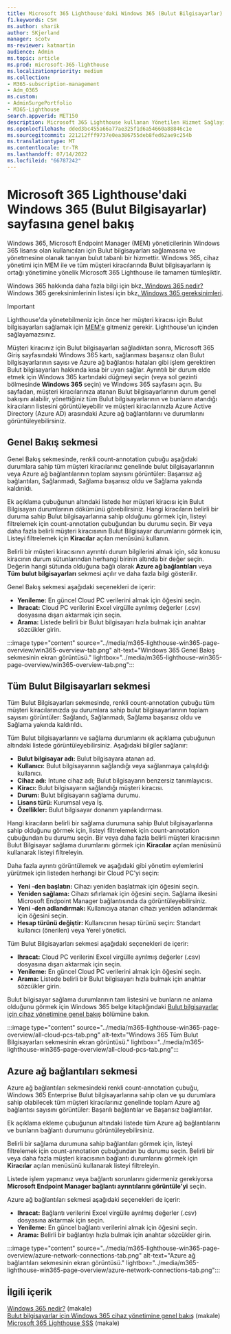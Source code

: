 ```yaml
---
title: Microsoft 365 Lighthouse'daki Windows 365 (Bulut Bilgisayarlar) sayfasına genel bakış
f1.keywords: CSH
ms.author: sharik
author: SKjerland
manager: scotv
ms-reviewer: katmartin
audience: Admin
ms.topic: article
ms.prod: microsoft-365-lighthouse
ms.localizationpriority: medium
ms.collection:
- M365-subscription-management
- Adm_O365
ms.custom:
- AdminSurgePortfolio
- M365-Lighthouse
search.appverid: MET150
description: Microsoft 365 Lighthouse kullanan Yönetilen Hizmet Sağlayıcıları (MSP) için Windows 365 (Bulut bilgisayarları) sayfası hakkında bilgi edinin.
ms.openlocfilehash: dded3bc455a66a77ae325f1d6a54660a88846c1e
ms.sourcegitcommit: 221212fff9737e0ea386755deb8fed62ae9c254b
ms.translationtype: MT
ms.contentlocale: tr-TR
ms.lasthandoff: 07/14/2022
ms.locfileid: "66787242"
---
```

# <a name="overview-of-the-windows-365-cloud-pcs-page-in-microsoft-365-lighthouse"></a>Microsoft 365 Lighthouse'daki Windows 365 (Bulut Bilgisayarlar) sayfasına genel bakış  
  
Windows 365, Microsoft Endpoint Manager (MEM) yöneticilerinin Windows 365 lisansı olan kullanıcıları için Bulut bilgisayarları sağlamasına ve yönetmesine olanak tanıyan bulut tabanlı bir hizmettir. Windows 365, cihaz yönetimi için MEM ile ve tüm müşteri kiracılarında Bulut bilgisayarların iş ortağı yönetimine yönelik Microsoft 365 Lighthouse ile tamamen tümleşiktir.

Windows 365 hakkında daha fazla bilgi için bkz[. Windows 365 nedir?](/windows-365/overview) Windows 365 gereksinimlerinin listesi için bkz[. Windows 365 gereksinimleri](/windows-365/enterprise/requirements).

> [!IMPORTANT]
> Lighthouse'da yönetebilmeniz için önce her müşteri kiracısı için Bulut bilgisayarları sağlamak için [MEM'e](https://go.microsoft.com/fwlink/p/?linkid=2150463) gitmeniz gerekir. Lighthouse'un içinden sağlayamazsınız.

Müşteri kiracınız için Bulut bilgisayarları sağladıktan sonra, Microsoft 365 Giriş sayfasındaki Windows 365 kartı, sağlanması başarısız olan Bulut bilgisayarlarının sayısı ve Azure ağ bağlantısı hataları gibi işlem gerektiren Bulut bilgisayarları hakkında kısa bir uyarı sağlar. Ayrıntılı bir durum elde etmek için Windows 365 kartındaki düğmeyi seçin (veya sol gezinti bölmesinde **Windows 365** seçin) ve Windows 365 sayfasını açın. Bu sayfadan, müşteri kiracılarınıza atanan Bulut bilgisayarlarının durum genel bakışını alabilir, yönettiğiniz tüm Bulut bilgisayarlarının ve bunların atandığı kiracıların listesini görüntüleyebilir ve müşteri kiracılarınızla Azure Active Directory (Azure AD) arasındaki Azure ağ bağlantılarını ve durumlarını görüntüleyebilirsiniz.

## <a name="overview-tab"></a>Genel Bakış sekmesi

Genel Bakış sekmesinde, renkli count-annotation çubuğu aşağıdaki durumlara sahip tüm müşteri kiracılarınız genelinde bulut bilgisayarlarının veya Azure ağ bağlantılarının toplam sayısını görüntüler: Başarısız ağ bağlantıları, Sağlanmadı, Sağlama başarısız oldu ve Sağlama yakında kaldırıldı.

Ek açıklama çubuğunun altındaki listede her müşteri kiracısı için Bulut Bilgisayarı durumlarının dökümünü görebilirsiniz. Hangi kiracıların belirli bir duruma sahip Bulut bilgisayarlarına sahip olduğunu görmek için, listeyi filtrelemek için count-annotation çubuğundan bu durumu seçin. Bir veya daha fazla belirli müşteri kiracısının Bulut Bilgisayar durumlarını görmek için, Listeyi filtrelemek için **Kiracılar** açılan menüsünü kullanın.

Belirli bir müşteri kiracısının ayrıntılı durum bilgilerini almak için, söz konusu kiracının durum sütunlarından herhangi birinin altında bir değer seçin. Değerin hangi sütunda olduğuna bağlı olarak **Azure ağ bağlantıları** veya **Tüm bulut bilgisayarları** sekmesi açılır ve daha fazla bilgi gösterilir.

Genel Bakış sekmesi aşağıdaki seçenekleri de içerir:

- **Yenileme:** En güncel Cloud PC verilerini almak için öğesini seçin.
- **Ihracat:** Cloud PC verilerini Excel virgülle ayrılmış değerler (.csv) dosyasına dışarı aktarmak için seçin.
- **Arama:** Listede belirli bir Bulut bilgisayarı hızla bulmak için anahtar sözcükler girin.

:::image type="content" source="../media/m365-lighthouse-win365-page-overview/win365-overview-tab.png" alt-text="Windows 365 Genel Bakış sekmesinin ekran görüntüsü." lightbox="../media/m365-lighthouse-win365-page-overview/win365-overview-tab.png":::

## <a name="all-cloud-pcs-tab"></a>Tüm Bulut Bilgisayarları sekmesi

Tüm Bulut Bilgisayarları sekmesinde, renkli count-annotation çubuğu tüm müşteri kiracılarınızda şu durumlara sahip bulut bilgisayarlarının toplam sayısını görüntüler: Sağlandı, Sağlanmadı, Sağlama başarısız oldu ve Sağlama yakında kaldırıldı.

Tüm Bulut bilgisayarlarını ve sağlama durumlarını ek açıklama çubuğunun altındaki listede görüntüleyebilirsiniz. Aşağıdaki bilgiler sağlanır:

- **Bulut bilgisayar adı:** Bulut bilgisayara atanan ad.
- **Kullanıcı:** Bulut bilgisayarının sağlandığı veya sağlanmaya çalışıldığı kullanıcı.
- **Cihaz adı:** Intune cihaz adı; Bulut bilgisayarın benzersiz tanımlayıcısı.
- **Kiracı:** Bulut bilgisayarın sağlandığı müşteri kiracısı.
- **Durum:** Bulut bilgisayarın sağlama durumu.
- **Lisans türü:** Kurumsal veya İş.
- **Özellikler:** Bulut bilgisayar donanım yapılandırması.

Hangi kiracıların belirli bir sağlama durumuna sahip Bulut bilgisayarlarına sahip olduğunu görmek için, listeyi filtrelemek için count-annotation çubuğundan bu durumu seçin. Bir veya daha fazla belirli müşteri kiracısının Bulut Bilgisayar sağlama durumlarını görmek için **Kiracılar** açılan menüsünü kullanarak listeyi filtreleyin.

Daha fazla ayrıntı görüntülemek ve aşağıdaki gibi yönetim eylemlerini yürütmek için listeden herhangi bir Cloud PC'yi seçin:
- **Yeni -den başlatın:** Cihazı yeniden başlatmak için öğesini seçin. 
- **Yeniden sağlama:** Cihazı sıfırlamak için öğesini seçin. Sağlama ilkesini Microsoft Endpoint Manager bağlantısında da görüntüleyebilirsiniz.
- **Yeni -den adlandırmak:** Kullanıcıya atanan cihazı yeniden adlandırmak için öğesini seçin.
- **Hesap türünü değiştir:** Kullanıcının hesap türünü seçin: Standart kullanıcı (önerilen) veya Yerel yönetici.

Tüm Bulut Bilgisayarları sekmesi aşağıdaki seçenekleri de içerir:

- **Ihracat:** Cloud PC verilerini Excel virgülle ayrılmış değerler (.csv) dosyasına dışarı aktarmak için seçin.
- **Yenileme:** En güncel Cloud PC verilerini almak için öğesini seçin.
- **Arama:** Listede belirli bir Bulut bilgisayarı hızla bulmak için anahtar sözcükler girin.

Bulut bilgisayar sağlama durumlarının tam listesini ve bunların ne anlama olduğunu görmek için Windows 365 belge kitaplığındaki [Bulut bilgisayarlar için cihaz yönetimine genel bakış](/windows-365/enterprise/device-management-overview#column-details) bölümüne bakın.

:::image type="content" source="../media/m365-lighthouse-win365-page-overview/all-cloud-pcs-tab.png" alt-text="Windows 365 Tüm Bulut Bilgisayarları sekmesinin ekran görüntüsü." lightbox="../media/m365-lighthouse-win365-page-overview/all-cloud-pcs-tab.png":::

## <a name="azure-network-connections-tab"></a>Azure ağ bağlantıları sekmesi

Azure ağ bağlantıları sekmesindeki renkli count-annotation çubuğu, Windows 365 Enterprise Bulut bilgisayarlarına sahip olan ve şu durumlara sahip olabilecek tüm müşteri kiracılarınız genelinde toplam Azure ağ bağlantısı sayısını görüntüler: Başarılı bağlantılar ve Başarısız bağlantılar.

Ek açıklama ekleme çubuğunun altındaki listede tüm Azure ağ bağlantılarını ve bunların bağlantı durumunu görüntüleyebilirsiniz.

Belirli bir sağlama durumuna sahip bağlantıları görmek için, listeyi filtrelemek için count-annotation çubuğundan bu durumu seçin. Belirli bir veya daha fazla müşteri kiracısının bağlantı durumlarını görmek için **Kiracılar** açılan menüsünü kullanarak listeyi filtreleyin.

Listede işlem yapmanız veya bağlantı sorunlarını gidermeniz gerekiyorsa **Microsoft Endpoint Manager bağlantı ayrıntılarını görüntüle'yi** seçin.

Azure ağ bağlantıları sekmesi aşağıdaki seçenekleri de içerir:

- **Ihracat:** Bağlantı verilerini Excel virgülle ayrılmış değerler (.csv) dosyasına aktarmak için seçin.
- **Yenileme:** En güncel bağlantı verilerini almak için öğesini seçin.
- **Arama:** Belirli bir bağlantıyı hızla bulmak için anahtar sözcükler girin.

:::image type="content" source="../media/m365-lighthouse-win365-page-overview/azure-network-connections-tab.png" alt-text="Azure ağ bağlantıları sekmesinin ekran görüntüsü." lightbox="../media/m365-lighthouse-win365-page-overview/azure-network-connections-tab.png":::

## <a name="related-content"></a>İlgili içerik

[Windows 365 nedir?](/windows-365/overview) (makale)\
[Bulut bilgisayarlar için Windows 365 cihaz yönetimine genel bakış](/windows-365/enterprise/device-management-overview) (makale)\
[Microsoft 365 Lighthouse SSS](m365-lighthouse-faq.yml) (makale)
